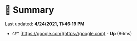 # 📖 Summary
Last updated: **4/24/2021, 11:46:19 PM**

- `GET` [https://google.com](https://google.com) - **Up** (86ms)
